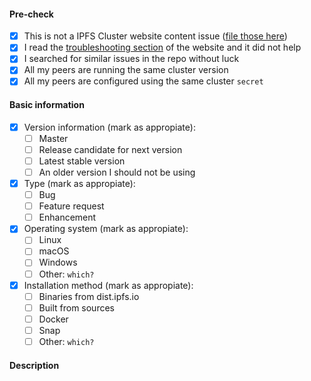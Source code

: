 <!--
Hello! You are about to create an issue in ipfs-cluster. We ask you to please read and complete the following template.

Note: it might be easier to just click on these check boxes right after creating the issue.
-->

#### Pre-check

* [x] This is not a IPFS Cluster website content issue ([file those here](https://github.com/ipfs/ipfs-cluster-website/issues))
* [x] I read the [troubleshooting section](https://cluster.ipfs.io/documentation/troubleshooting/) of the website and it did not help
* [x] I searched for similar issues in the repo without luck
* [x] All my peers are running the same cluster version
* [x] All my peers are configured using the same cluster `secret`

#### Basic information

* [x] Version information (mark as appropiate):
  * [ ] Master
  * [ ] Release candidate for next version
  * [ ] Latest stable version
  * [ ] An older version I should not be using
* [x] Type (mark as appropiate):
  * [ ] Bug
  * [ ] Feature request
  * [ ] Enhancement
* [x] Operating system (mark as appropiate):
  * [ ] Linux
  * [ ] macOS
  * [ ] Windows
  * [ ] Other: `which?`
* [x] Installation method (mark as appropiate):
  * [ ] Binaries from dist.ipfs.io
  * [ ] Built from sources
  * [ ] Docker
  * [ ] Snap
  * [ ] Other: `which?`

#### Description

<!--
Include a description of the problem or the feature.

When reporting a bug, please try to include:

* What you were doing when you experienced the bug.
* Any relevant log messages (and the peers they belong to if you have logs for several peers).
* When possible, steps to reproduce the bug.
-->
